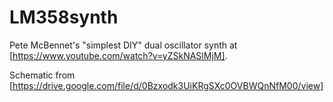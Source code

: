 # LM358synth
Pete McBennet's "simplest DIY"  dual oscillator synth at [https://www.youtube.com/watch?v=yZSkNASlMjM]. 

Schematic from [https://drive.google.com/file/d/0Bzxodk3UiKRgSXc0OVBWQnNfM00/view]
